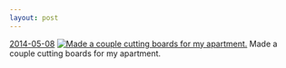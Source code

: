 ```yaml
---
layout: post
---
```


<p>
  <time><a href="/320">2014-05-08</a></time>
  <a href="/320"><img src="{{ site.assets_url }}/320-640.jpg" srcset="{{ site.assets_url }}/320-1280.jpg 1280w, {{ site.assets_url }}/320-960.jpg 960w, {{ site.assets_url }}/320-640.jpg 640w, {{ site.assets_url }}/320-320.jpg 320w" sizes="(min-width: 700px) 50vw, calc(100vw - 2rem)" alt="Made a couple cutting boards for my apartment." /></a>
  <span>Made a couple cutting boards for my apartment.</span>
</p>
